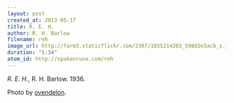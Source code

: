 ```yaml
---
layout: post
created_at: 2013-05-17
title: R. E. H.
author: R. H. Barlow
filename: reh
image_url: http://farm3.staticflickr.com/2387/1655214203_598d2e3acb_z.jpg?zz=1
duration: "1:34"
atom_id: http://spokenrune.com/reh
---
```


_R. E. H._,  R. H. Barlow.  1936.

Photo by [ovendelon](http://www.flickr.com/photos/ovendelon/1655214203/).
